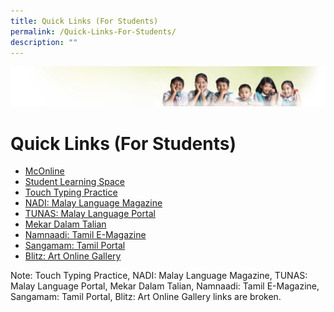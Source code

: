 ```yaml
---
title: Quick Links (For Students)
permalink: /Quick-Links-For-Students/
description: ""
---
```

![](/images/Banner.jpg)

Quick Links (For Students)
===========

*   [McOnline](https://www.mconline.sg/LEAD/login/lms_login.aspx)
*   [Student Learning Space](https://vle.learning.moe.edu.sg/login)
*   [Touch Typing Practice](http://www.bbc.co.uk/schools/typing/)
*   [NADI: Malay Language Magazine](http://nadi.edumall.sg/)
*   [TUNAS: Malay Language Portal](http://tinta.edumall.sg/mekar/slot/u112/PRI/index.html)
*   [Mekar Dalam Talian](http://tinta.edumall.sg/mekar/slot/u112/ML/index.html)
*   [Namnaadi: Tamil E-Magazine](http://namnaadi.edumall.sg/)
*   [Sangamam: Tamil Portal](http://sangamam.edumall.sg/)
*   [Blitz: Art Online Gallery](http://blitx.edumall.sg/)

Note: Touch Typing Practice, NADI: Malay Language Magazine, TUNAS: Malay Language Portal, Mekar Dalam Talian, Namnaadi: Tamil E-Magazine, Sangamam: Tamil Portal, Blitz: Art Online Gallery links are broken. 